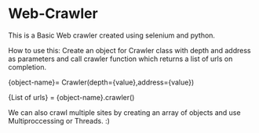 # Web-Crawler
This is a Basic Web crawler created using selenium and python.

How to use this:
Create an object for Crawler class with depth and address as parameters and call crawler function which returns a list of urls on completion.

  {object-name}= Crawler(depth={value},address={value}) 
	
  {List of urls} = {object-name}.crawler() 

We can also crawl multiple sites by creating an array of objects and use Multiproccessing or Threads. :)
